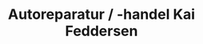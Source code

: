---
title: "Autoreparatur / -handel Kai Feddersen"
url: /hattstedtermarsch/autoreparatur-handel-kai-feddersen/
shop: Autowerkstatt
---